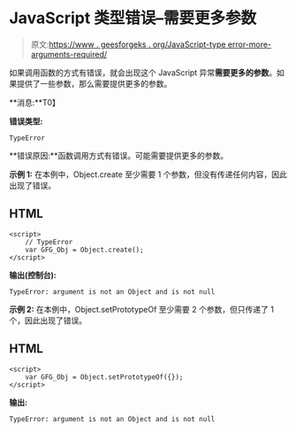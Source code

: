 # JavaScript 类型错误–需要更多参数

> 原文:[https://www . geesforgeks . org/JavaScript-type error-more-arguments-required/](https://www.geeksforgeeks.org/javascript-typeerror-more-arguments-needed/)

如果调用函数的方式有错误，就会出现这个 JavaScript 异常**需要更多的参数**。如果提供了一些参数，那么需要提供更多的参数。

**消息:**T0】

**错误类型:**

```
TypeError

```

**错误原因:**函数调用方式有错误。可能需要提供更多的参数。

**示例 1:** 在本例中，Object.create 至少需要 1 个参数，但没有传递任何内容，因此出现了错误。

## HTML

```
<script>
    // TypeError
    var GFG_Obj = Object.create(); 
</script>
```

**输出(控制台):**

```
TypeError: argument is not an Object and is not null

```

**示例 2:** 在本例中，Object.setPrototypeOf 至少需要 2 个参数，但只传递了 1 个，因此出现了错误。

## HTML

```
<script>
    var GFG_Obj = Object.setPrototypeOf({});
</script>
```

**输出:**

```
TypeError: argument is not an Object and is not null

```
